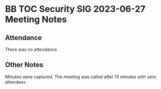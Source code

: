 # BB TOC Security SIG 2023-06-27 Meeting Notes

## Attendance
There was no attendance

## Other Notes
Minutes were captured. The meeting was called after 13 minutes with zero attendees.